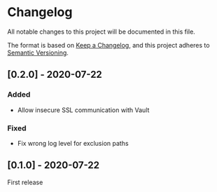 # Changelog
All notable changes to this project will be documented in this file.

The format is based on [Keep a Changelog](https://keepachangelog.com/en/1.0.0/),
and this project adheres to [Semantic Versioning](https://semver.org/spec/v2.0.0.html).

## [0.2.0] - 2020-07-22

### Added

- Allow insecure SSL communication with Vault

### Fixed

- Fix wrong log level for exclusion paths

## [0.1.0] - 2020-07-22

First release
